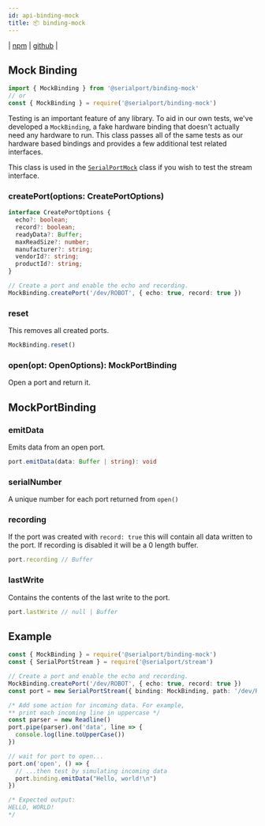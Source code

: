 ```yaml
---
id: api-binding-mock
title: 📦 binding-mock
---
```

| [npm](https://www.npmjs.com/package/@serialport/binding-mock) | [github](https://github.com/serialport/binding-mock) |

## Mock Binding

```ts
import { MockBinding } from '@serialport/binding-mock'
// or
const { MockBinding } = require('@serialport/binding-mock')
```

Testing is an important feature of any library. To aid in our own tests, we've developed a `MockBinding`, a fake hardware binding that doesn't actually need any hardware to run. This class passes all of the same tests as our hardware based bindings and provides a few additional test related interfaces.

This class is used in the [`SerialPortMock`](api-serialport.md) class if you wish to test the stream interface.

### createPort(options: CreatePortOptions)

```ts
interface CreatePortOptions {
  echo?: boolean;
  record?: boolean;
  readyData?: Buffer;
  maxReadSize?: number;
  manufacturer?: string;
  vendorId?: string;
  productId?: string;
}

// Create a port and enable the echo and recording.
MockBinding.createPort('/dev/ROBOT', { echo: true, record: true })
```

### reset

This removes all created ports.

```ts
MockBinding.reset()
```

### open(opt: OpenOptions): MockPortBinding

Open a port and return it.

## MockPortBinding

### emitData

Emits data from an open port.

```ts
port.emitData(data: Buffer | string): void
```

### serialNumber

A unique number for each port returned from `open()`

### recording

If the port was created with `record: true` this will contain all data written to the port. If recording is disabled it will be a 0 length buffer.

```ts
port.recording // Buffer
```

### lastWrite

Contains the contents of the last write to the port.

```ts
port.lastWrite // null | Buffer
```

## Example

```ts
const { MockBinding } = require('@serialport/binding-mock')
const { SerialPortStream } = require('@serialport/stream')

// Create a port and enable the echo and recording.
MockBinding.createPort('/dev/ROBOT', { echo: true, record: true })
const port = new SerialPortStream({ binding: MockBinding, path: '/dev/ROBOT', baudRate: 14400 })

/* Add some action for incoming data. For example,
** print each incoming line in uppercase */
const parser = new Readline()
port.pipe(parser).on('data', line => {
  console.log(line.toUpperCase())
})

// wait for port to open...
port.on('open', () => {
  // ...then test by simulating incoming data
  port.binding.emitData("Hello, world!\n")
})

/* Expected output:
HELLO, WORLD!
*/
```
